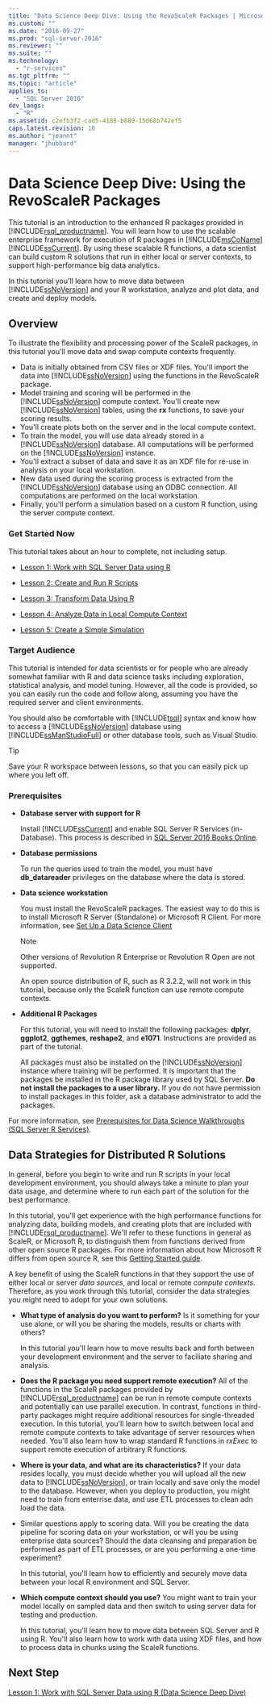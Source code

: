 ```yaml
---
title: "Data Science Deep Dive: Using the RevoScaleR Packages | Microsoft Docs"
ms.custom: ""
ms.date: "2016-09-27"
ms.prod: "sql-server-2016"
ms.reviewer: ""
ms.suite: ""
ms.technology: 
  - "r-services"
ms.tgt_pltfrm: ""
ms.topic: "article"
applies_to: 
  - "SQL Server 2016"
dev_langs: 
  - "R"
ms.assetid: c2efb3f2-cad5-4188-b889-15d68b742ef5
caps.latest.revision: 18
ms.author: "jeannt"
manager: "jhubbard"
---
```

# Data Science Deep Dive: Using the RevoScaleR Packages
This tutorial is an introduction to the enhanced R packages provided in [!INCLUDE[rsql_productname](../../../advanced-analytics/r-services/includes/rsql-productname-md.md)]. You will learn how to use the scalable enterprise framework for execution of R packages in [!INCLUDE[msCoName](../../../advanced-analytics/r-services/tutorials/includes/msconame-md.md)] [!INCLUDE[ssCurrent](../../../advanced-analytics/r-services/includes/sscurrent-md.md)].   By using these scalable R functions, a data scientist can build custom R solutions that run in either local or server contexts, to support high-performance big data analytics.  
  
In this tutorial you'll learn how to move data between [!INCLUDE[ssNoVersion](../../../advanced-analytics/r-services/includes/ssnoversion-md.md)] and your R workstation, analyze and plot data, and create and deploy models.  
    
## Overview 
 
To illustrate the flexibility and processing power of the ScaleR packages, in this tutorial you'll move data and swap compute contexts frequently.

+ Data is initially obtained from CSV files or XDF files. You'll import the data into [!INCLUDE[ssNoVersion](../../../advanced-analytics/r-services/includes/ssnoversion-md.md)] using the functions in the RevoScaleR package.    
+ Model training and scoring will be performed in the [!INCLUDE[ssNoVersion](../../../advanced-analytics/r-services/includes/ssnoversion-md.md)] compute context. 
    You'll create new [!INCLUDE[ssNoVersion](../../../advanced-analytics/r-services/includes/ssnoversion-md.md)] tables, using the **rx** functions, to save your scoring results.    
+ You'll create plots both on the server and in the local compute context.  
+ To train the model, you will use data already stored in a [!INCLUDE[ssNoVersion](../../../advanced-analytics/r-services/includes/ssnoversion-md.md)] database. All computations will be performed on the [!INCLUDE[ssNoVersion](../../../advanced-analytics/r-services/includes/ssnoversion-md.md)] instance.    
+ You'll extract a subset of data and save it as an XDF file for re-use in analysis on your local workstation.    
+ New data used during the scoring process is extracted from the [!INCLUDE[ssNoVersion](../../../advanced-analytics/r-services/includes/ssnoversion-md.md)] database using an ODBC connection. All computations are performed on the local workstation. 
+ Finally, you'll perform a simulation based on a custom R function, using the server compute context.

### Get Started Now  

This tutorial takes about an hour to complete, not including setup.  

-   [Lesson 1: Work with SQL Server Data using R](../../../advanced-analytics/r-services/tutorials/lesson-1-work-with-sql-server-data-using-r-data-science-deep-dive.md)  
  
-   [Lesson 2: Create and Run R Scripts](../../../advanced-analytics/r-services/tutorials/lesson-2-create-and-run-r-scripts-data-science-deep-dive.md)  
  
-   [Lesson 3: Transform Data Using R](../../../advanced-analytics/r-services/tutorials/lesson-3-transform-data-using-r-data-science-deep-dive.md)  
  
-   [Lesson 4: Analyze Data in Local Compute Context](../../../advanced-analytics/r-services/tutorials/lesson-4-analyze-data-in-local-compute-context-data-science-deep-dive.md)  
  
-   [Lesson 5: Create a Simple Simulation](../../../advanced-analytics/r-services/tutorials/lesson-5-create-a-simple-simulation-data-science-deep-dive.md)  

      
### Target Audience  
  
This tutorial is intended for data scientists or for people who are already somewhat familiar with R and data science tasks including exploration, statistical analysis, and model tuning.  However, all the code is provided, so you can easily run the code and follow along, assuming you have the required server and client environments.  
  
You should also be comfortable with [!INCLUDE[tsql](../../../advanced-analytics/r-services/includes/tsql-md.md)] syntax and know how to access a [!INCLUDE[ssNoVersion](../../../advanced-analytics/r-services/includes/ssnoversion-md.md)] database using [!INCLUDE[ssManStudioFull](../../../advanced-analytics/r-services/includes/ssmanstudiofull-md.md)] or other database tools, such as Visual Studio.  
  
> [!TIP]  
> Save your R workspace between lessons, so that you can easily pick up where you left off.  
  
### Prerequisites  
  
-   **Database server with support for R**  
  
    Install [!INCLUDE[ssCurrent](../../../advanced-analytics/r-services/includes/sscurrent-md.md)] and enable  SQL Server R Services (in-Database). This process is described in [SQL Server 2016 Books Online](http://msdn.microsoft.com/library/mt696069(SQL.130).aspx).  
  
-   **Database permissions**  
  
    To run the queries used to train the model, you must have **db_datareader** privileges on the database where the data is stored.  
  
  
-   **Data science workstation**  
  
    You must install the RevoScaleR packages. The easiest way to do this is to install Microsoft R Server (Standalone) or Microsoft R Client. For more information, see [Set Up a Data Science Client](http://msdn.microsoft.co/library/mt696067(SQL.130).aspx)
      
    > [!NOTE] 
    > Other versions of Revolution R Enterprise or Revolution R Open are not supported. 
    > 
    > An open source distribution of R, such as R 3.2.2, will not work in this tutorial, because only the ScaleR function can use remote compute contexts. 
  
-   **Additional R Packages**  
  
    For this tutorial, you will need to install the following packages: **dplyr**, **ggplot2**, **ggthemes**, **reshape2**, and **e1071**. Instructions are provided as part of the tutorial.  
  
    All packages must also be installed on the [!INCLUDE[ssNoVersion](../../../advanced-analytics/r-services/includes/ssnoversion-md.md)] instance where training will be performed. It is important that the packages be installed in the R package library used by SQL Server. **Do not install the packages to a user library.** If you do not have permission to install packages in this folder, ask a database administrator to add the packages.   
  
For more information, see [Prerequisites for Data Science Walkthroughs &#40;SQL Server R Services&#41;](../../../advanced-analytics/r-services/tutorials/prerequisites-for-data-science-walkthroughs-sql-server-r-services.md).  
  
## Data Strategies for Distributed R Solutions
    
In general, before you begin to write and run R scripts in your local development environment, you should always take a minute to plan your data usage, and determine where to run each part of the solution for the best performance.  

In this tutorial, you'll get experience with the high performance functions for analyzing data, building models, and creating plots that are included with [!INCLUDE[rsql_productname](../../../advanced-analytics/r-services/includes/rsql-productname-md.md)]. We'll refer to these functions in general as ScaleR, or Microsoft R, to distinguish them from functions derived from other open source R packages. For more information about how Microsoft R differs from open source R, see this [Getting Started guide](https://msdn.microsoft.com/microsoft-r/microsoft-r-getting-started#microsoft-r-products). 

A key benefit of using the ScaleR functions in that they support the use of either local or server *data sources*, and local or remote *compute contexts*.  Therefore, as you work through this tutorial, consider the data strategies you might need to adopt for your own solutions.
  
-   **What type of analysis do you want to perform?** Is it something for your use alone, or will you be sharing the models, results or charts with others?
 
    In this tutorial you'll learn how to move results back and forth between your development environment and the server to faciliate sharing and analysis. 
  
-   **Does the R package you need support remote execution?** All of the functions in the ScaleR packages provided by [!INCLUDE[rsql_productname](../../../advanced-analytics/r-services/includes/rsql-productname-md.md)] can be run in remote compute contexts and potentially can use parallel execution. In contrast, functions in third-party packages might require additional resources for single-threaded execution. In this tutorial, you'll learn how to switch between local and remote compute contexts to take advantage of server resources when needed. You'll also learn how to wrap standard R functions in *rxExec* to support remote execution of arbitrary R functions.
    
  
-   **Where is your data, and what are its characteristics?**  If your data resides locally, you must decide whether you will upload all the new data to [!INCLUDE[ssNoVersion](../../../advanced-analytics/r-services/includes/ssnoversion-md.md)], or train locally and save only the model to the database. However, when you deploy to production, you might need to train from enterrise data, and use ETL processes to clean adn load the data.  
  
-   Similar questions apply to scoring data. Will you be creating the data pipeline for scoring data on your workstation, or will you be using enterprise data sources? Should the data cleansing and preparation be performed as part of ETL processes, or are you performing a one-time experiment?  

    In this tutorial, you'll learn how to efficiently and securely move data between your local R environment and SQL Server. 
  
-   **Which compute context should you use?** You might want to train your model locally on sampled data and then switch to using server data for testing and production.

    In this tutorial, you'll learn how to move data between SQL Server and R using R. You'll also learn how to work with data using XDF files, and how to process data in chunks using the ScaleR functions.  
  
 
  
## Next Step  
[Lesson 1: Work with SQL Server Data using R &#40;Data Science Deep Dive&#41;](../../../advanced-analytics/r-services/tutorials/lesson-1-work-with-sql-server-data-using-r-data-science-deep-dive.md)  
  
  
  
